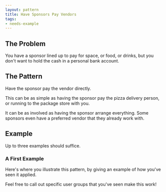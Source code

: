 ```yaml
---
layout: pattern
title: Have Sponsors Pay Vendors
tags:
- needs-example
---
```


## The Problem

You have a sponsor lined up to pay for space, or food, or drinks, but you don't want to hold the cash in a personal bank account.

## The Pattern

Have the sponsor pay the vendor directly.

This can be as simple as having the sponsor pay the pizza delivery person, or running to the package store with you.

It can be as involved as having the sponsor arrange everything. Some sponsors even have a preferred vendor that they already work with.

## Example

Up to three examples should suffice.

### A First Example

Here's where you illustrate this pattern, by giving an example of how you've seen it applied.

Feel free to call out specific user groups that you've seen make this work!
